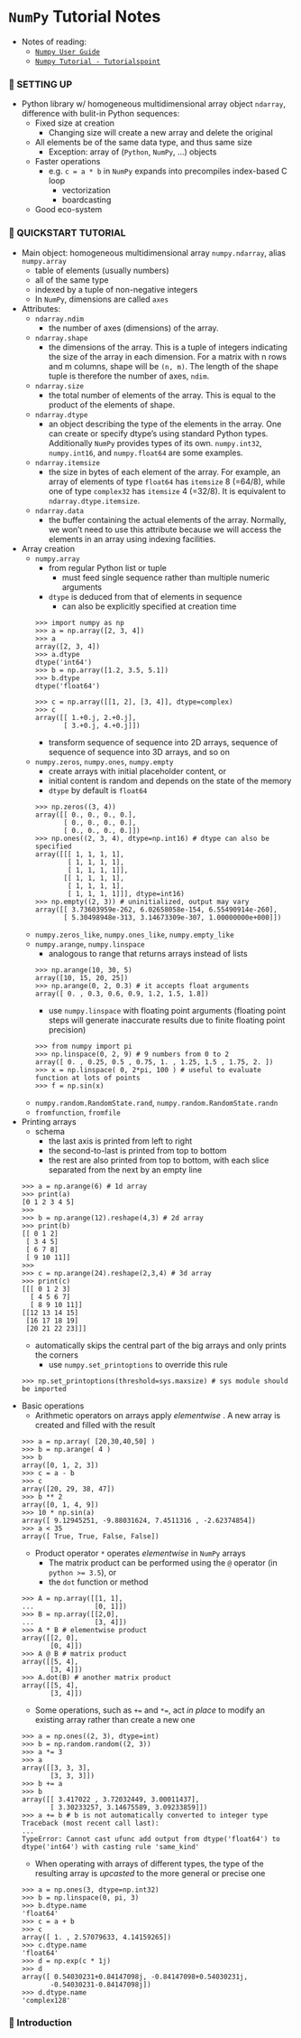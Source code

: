 # `NumPy` Tutorial Notes

- Notes of reading:
    - [`Numpy User Guide`](https://numpy.org/doc/1.18/numpy-user.pdf)
    - [`Numpy Tutorial - Tutorialspoint`](https://www.tutorialspoint.com/numpy/index.htm)
    
### 🌱 SETTING UP

- Python library w/ homogeneous multidimensional array object `ndarray`, difference with bulit-in Python sequences: 
    - Fixed size at creation
        - Changing size will create a new array and delete the original
    - All elements be of the same data type, and thus same size
        - Exception: array of (`Python`, `NumPy`, ...) objects 
    - Faster operations
        - e.g. `c = a * b` in `NumPy` expands into precompiles index-based C loop
            - vectorization
            - boardcasting
    - Good eco-system

### 🌱 QUICKSTART TUTORIAL

- Main object: homogeneous multidimensional array `numpy.ndarray`, alias `numpy.array`
    - table of elements (usually numbers)
    - all of the same type
    - indexed by a tuple of non-negative integers 
    - In `NumPy`, dimensions are called `axes`
- Attributes: 
    - `ndarray.ndim` 
        - the number of axes (dimensions) of the array.
    - `ndarray.shape` 
        - the dimensions of the array. This is a tuple of integers indicating the size of the array in each dimension. For a matrix with n rows and m columns, shape will be `(n, m)`. The length of the shape tuple is therefore the number of axes, `ndim`.
    - `ndarray.size` 
        - the total number of elements of the array. This is equal to the product of the elements of shape. 
    - `ndarray.dtype` 
        - an object describing the type of the elements in the array. One can create or specify dtype’s using standard Python types. Additionally `NumPy` provides types of its own. `numpy.int32`, `numpy.int16`, and `numpy.float64` are some examples.
    - `ndarray.itemsize` 
        - the size in bytes of each element of the array. For example, an array of elements of type `float64` has `itemsize` 8 (=64/8), while one of type `complex32` has `itemsize` 4 (=32/8). It is equivalent to `ndarray.dtype.itemsize`.
    - `ndarray.data` 
        - the buffer containing the actual elements of the array. Normally, we won’t need to use this attribute because we will access the elements in an array using indexing facilities.
- Array creation
    - `numpy.array`
        - from regular Python list or tuple
            - must feed single sequence rather than multiple numeric arguments
        - `dtype` is deduced from that of elements in sequence
            - can also be explicitly specified at creation time
        ```
        >>> import numpy as np
        >>> a = np.array([2, 3, 4])
        >>> a
        array([2, 3, 4])
        >>> a.dtype
        dtype('int64')
        >>> b = np.array([1.2, 3.5, 5.1])
        >>> b.dtype
        dtype('float64')
        
        >>> c = np.array([[1, 2], [3, 4]], dtype=complex)
        >>> c
        array([[ 1.+0.j, 2.+0.j],
               [ 3.+0.j, 4.+0.j]])
        ```
        - transform sequence of sequence into 2D arrays, sequence of sequence of sequence into 3D arrays, and so on
    - `numpy.zeros`, `numpy.ones`, `numpy.empty`
        - create arrays with initial placeholder content, or 
        - initial content is random and depends on the state of the memory
        - `dtype` by default is `float64`
        ```
        >>> np.zeros((3, 4))
        array([[ 0., 0., 0., 0.],
               [ 0., 0., 0., 0.],
               [ 0., 0., 0., 0.]])
        >>> np.ones((2, 3, 4), dtype=np.int16) # dtype can also be specified
        array([[[ 1, 1, 1, 1],
                [ 1, 1, 1, 1],
                [ 1, 1, 1, 1]],
               [[ 1, 1, 1, 1],
                [ 1, 1, 1, 1],
                [ 1, 1, 1, 1]]], dtype=int16)
        >>> np.empty((2, 3)) # uninitialized, output may vary
        array([[ 3.73603959e-262, 6.02658058e-154, 6.55490914e-260],
               [ 5.30498948e-313, 3.14673309e-307, 1.00000000e+000]])
        ```
    - `numpy.zeros_like`, `numpy.ones_like`, `numpy.empty_like`
    - `numpy.arange`, `numpy.linspace`
        - analogous to range that returns arrays instead of lists
        ```
        >>> np.arange(10, 30, 5)
        array([10, 15, 20, 25])
        >>> np.arange(0, 2, 0.3) # it accepts float arguments
        array([ 0. , 0.3, 0.6, 0.9, 1.2, 1.5, 1.8])
        ```
        - use `numpy.linspace` with floating point arguments (floating point steps will generate inaccurate results due to finite floating point precision)
        ```
        >>> from numpy import pi
        >>> np.linspace(0, 2, 9) # 9 numbers from 0 to 2
        array([ 0. , 0.25, 0.5 , 0.75, 1. , 1.25, 1.5 , 1.75, 2. ])
        >>> x = np.linspace( 0, 2*pi, 100 ) # useful to evaluate function at lots of points
        >>> f = np.sin(x)
        ```
    - `numpy.random.RandomState.rand`, `numpy.random.RandomState.randn` 
    - `fromfunction`, `fromfile`
- Printing arrays
    - schema
        - the last axis is printed from left to right
        - the second-to-last is printed from top to bottom
        - the rest are also printed from top to bottom, with each slice separated from the next by an empty line
    ```
    >>> a = np.arange(6) # 1d array
    >>> print(a)
    [0 1 2 3 4 5]
    >>>
    >>> b = np.arange(12).reshape(4,3) # 2d array
    >>> print(b)
    [[ 0 1 2]
     [ 3 4 5]
     [ 6 7 8]
     [ 9 10 11]]
    >>>
    >>> c = np.arange(24).reshape(2,3,4) # 3d array
    >>> print(c)
    [[[ 0 1 2 3]
      [ 4 5 6 7]
      [ 8 9 10 11]]
    [[12 13 14 15]
     [16 17 18 19]
     [20 21 22 23]]]
    ```
    - automatically skips the central part of the big arrays and only prints the corners
        - use `numpy.set_printoptions` to override this rule
    ```
    >>> np.set_printoptions(threshold=sys.maxsize) # sys module should be imported
    ```
- Basic operations
    - Arithmetic operators on arrays apply *elementwise* . A new array is created and filled with the result
    ```
    >>> a = np.array( [20,30,40,50] )
    >>> b = np.arange( 4 )
    >>> b
    array([0, 1, 2, 3])
    >>> c = a - b
    >>> c
    array([20, 29, 38, 47])
    >>> b ** 2
    array([0, 1, 4, 9])
    >>> 10 * np.sin(a)
    array([ 9.12945251, -9.88031624, 7.4511316 , -2.62374854])
    >>> a < 35
    array([ True, True, False, False])
    ```
    - Product operator `*` operates *elementwise* in `NumPy` arrays 
        - The matrix product can be performed using the `@` operator (in `python >= 3.5`), or 
        - the `dot` function or method
    ```
    >>> A = np.array([[1, 1],
    ...               [0, 1]])
    >>> B = np.array([[2,0],
    ...               [3, 4]])
    >>> A * B # elementwise product
    array([[2, 0],
           [0, 4]])
    >>> A @ B # matrix product
    array([[5, 4],
           [3, 4]])
    >>> A.dot(B) # another matrix product
    array([[5, 4],
           [3, 4]])
    ```
    - Some operations, such as `+=` and `*=`, act *in place* to modify an existing array rather than create a new one
    ```
    >>> a = np.ones((2, 3), dtype=int)
    >>> b = np.random.random((2, 3))
    >>> a *= 3
    >>> a
    array([[3, 3, 3],
           [3, 3, 3]])
    >>> b += a
    >>> b
    array([[ 3.417022 , 3.72032449, 3.00011437],
           [ 3.30233257, 3.14675589, 3.09233859]])
    >>> a += b # b is not automatically converted to integer type
    Traceback (most recent call last):
    ...
    TypeError: Cannot cast ufunc add output from dtype('float64') to dtype('int64') with casting rule 'same_kind'
    ```
    - When operating with arrays of different types, the type of the resulting array is *upcasted* to the more general or precise one
    ```
    >>> a = np.ones(3, dtype=np.int32)
    >>> b = np.linspace(0, pi, 3)
    >>> b.dtype.name
    'float64'
    >>> c = a + b
    >>> c
    array([ 1. , 2.57079633, 4.14159265])
    >>> c.dtype.name
    'float64'
    >>> d = np.exp(c * 1j)
    >>> d
    array([ 0.54030231+0.84147098j, -0.84147098+0.54030231j,
           -0.54030231-0.84147098j])
    >>> d.dtype.name
    'complex128'
    ```

### 🌱 Introduction
